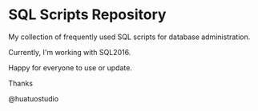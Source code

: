 # SQL Scripts Repository

My collection of frequently used SQL scripts for database administration.

Currently, I'm working with SQL2016.

Happy for everyone to use or update.

Thanks

@huatuostudio
